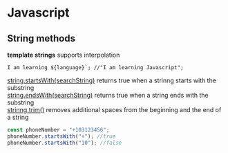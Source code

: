 # Javascript 

## String methods

**template strings** supports interpolation
```
I am learning ${language}`; //"I am learning Javascript"; 
```

[string.startsWith(searchString)](https://developer.mozilla.org/en-US/docs/Web/JavaScript/Reference/Global_Objects/String/startsWith) returns true when a strinng starts with the substring\
[string.endsWith(searchString)](https://developer.mozilla.org/en-US/docs/Web/JavaScript/Reference/Global_Objects/String/endsWith) returns true when a string ends with the substring\
[strinng.trim()](https://developer.mozilla.org/en-US/docs/Web/JavaScript/Reference/Global_Objects/String/trim) removes additional spaces from the beginning and the end of a string

```javascript
const phoneNumber = "+103123456";
phoneNumber.startsWith("+"); //true
phoneNumber.startsWith("10"); //false
```

